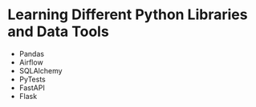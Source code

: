 # Learning Different Python Libraries and Data Tools
* Pandas
* Airflow
* SQLAlchemy
* PyTests
* FastAPI
* Flask
